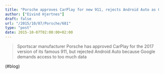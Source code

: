 ```yaml
---
title: "Porsche approves CarPlay for new 911, rejects Android Auto as Google demands too much data | 9to5Mac"
author: ["Eivind Hjertnes"]
draft: false
url: "/2015/10/07/Porsche/681"
type: "post"
date: 2015-10-07T02:00:00+02:00
---
```


> Sportscar manufacturer Porsche has approved CarPlay for the 2017
> version of its famous 911, but rejected Android Auto because Google
> demands access to too much data

(#blog)
